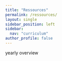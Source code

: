 ```yaml
---
title: "Ressources"
permalink: /ressources/
layout: single
sidebar_position: left
sidebar:
  nav: "curriculum"
author_profile: false
---
```


yearly overview

